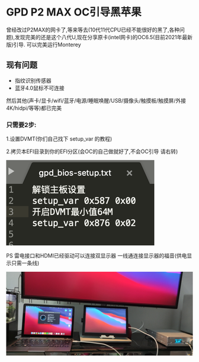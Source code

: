 # GPD P2 MAX OC引导黑苹果

曾经改过P2MAX的网卡了,等来等去(10代11代CPU已经不能很好的黑了,各种问题),发现完美的还是这个八代U,现在分享原卡(intel网卡)的OC6.5(目前2021年最新版)引导. 可以完美运行Monterey

## 现有问题

- 指纹识别传感器
- 蓝牙4.0鼠标不可连接

然后其他(声卡/显卡/wifi/蓝牙/电源/睡眠唤醒/USB/摄像头/触摸板/触摸屏/外接4K/hidpi/等等)都已完美


### 只需要2步:

1.设置DVMT(你们自己找下 setup_var 的教程)

2.拷贝本EFI目录到你的EFI分区(会OC的自己做就好了,不会OC引导 请右转)


![DVMT](/DVMT设置.png)






PS 雷电接口和HDMI已经驱动可以连接双显示器 一线通连接显示器的福音(供电显示只需一条线)

![pic](/pic.jpg)





